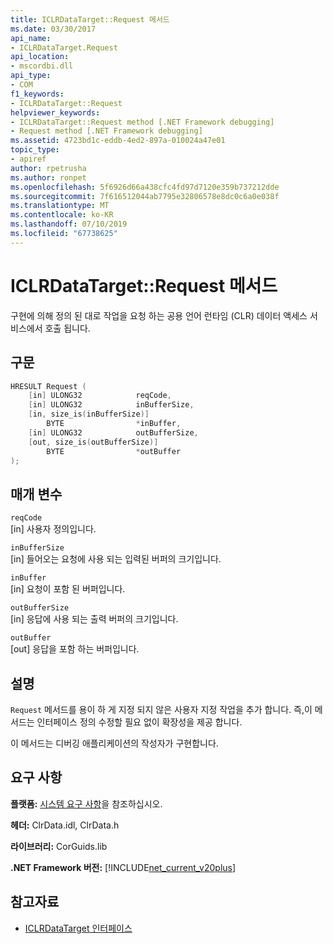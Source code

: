 ```yaml
---
title: ICLRDataTarget::Request 메서드
ms.date: 03/30/2017
api_name:
- ICLRDataTarget.Request
api_location:
- mscordbi.dll
api_type:
- COM
f1_keywords:
- ICLRDataTarget::Request
helpviewer_keywords:
- ICLRDataTarget::Request method [.NET Framework debugging]
- Request method [.NET Framework debugging]
ms.assetid: 4723bd1c-eddb-4ed2-897a-010024a47e01
topic_type:
- apiref
author: rpetrusha
ms.author: ronpet
ms.openlocfilehash: 5f6926d66a438cfc4fd97d7120e359b737212dde
ms.sourcegitcommit: 7f616512044ab7795e32806578e8dc0c6a0e038f
ms.translationtype: MT
ms.contentlocale: ko-KR
ms.lasthandoff: 07/10/2019
ms.locfileid: "67738625"
---
```

# <a name="iclrdatatargetrequest-method"></a>ICLRDataTarget::Request 메서드
구현에 의해 정의 된 대로 작업을 요청 하는 공용 언어 런타임 (CLR) 데이터 액세스 서비스에서 호출 됩니다.  
  
## <a name="syntax"></a>구문  
  
```cpp  
HRESULT Request (  
    [in] ULONG32            reqCode,  
    [in] ULONG32            inBufferSize,  
    [in, size_is(inBufferSize)]   
        BYTE                *inBuffer,  
    [in] ULONG32            outBufferSize,  
    [out, size_is(outBufferSize)]   
        BYTE                *outBuffer  
);  
```  
  
## <a name="parameters"></a>매개 변수  
 `reqCode`  
 [in] 사용자 정의입니다.  
  
 `inBufferSize`  
 [in] 들어오는 요청에 사용 되는 입력된 버퍼의 크기입니다.  
  
 `inBuffer`  
 [in] 요청이 포함 된 버퍼입니다.  
  
 `outBufferSize`  
 [in] 응답에 사용 되는 출력 버퍼의 크기입니다.  
  
 `outBuffer`  
 [out] 응답을 포함 하는 버퍼입니다.  
  
## <a name="remarks"></a>설명  
 `Request` 메서드를 용이 하 게 지정 되지 않은 사용자 지정 작업을 추가 합니다. 즉,이 메서드는 인터페이스 정의 수정할 필요 없이 확장성을 제공 합니다.  
  
 이 메서드는 디버깅 애플리케이션의 작성자가 구현합니다.  
  
## <a name="requirements"></a>요구 사항  
 **플랫폼:** [시스템 요구 사항](../../../../docs/framework/get-started/system-requirements.md)을 참조하십시오.  
  
 **헤더:** ClrData.idl, ClrData.h  
  
 **라이브러리:** CorGuids.lib  
  
 **.NET Framework 버전:** [!INCLUDE[net_current_v20plus](../../../../includes/net-current-v20plus-md.md)]  
  
## <a name="see-also"></a>참고자료

- [ICLRDataTarget 인터페이스](../../../../docs/framework/unmanaged-api/debugging/iclrdatatarget-interface.md)
